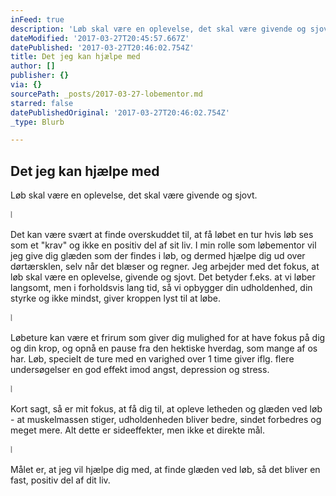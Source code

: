 ```yaml
---
inFeed: true
description: 'Løb skal være en oplevelse, det skal være givende og sjovt.'
dateModified: '2017-03-27T20:45:57.667Z'
datePublished: '2017-03-27T20:46:02.754Z'
title: Det jeg kan hjælpe med
author: []
publisher: {}
via: {}
sourcePath: _posts/2017-03-27-lobementor.md
starred: false
datePublishedOriginal: '2017-03-27T20:46:02.754Z'
_type: Blurb

---
```

## Det jeg kan hjælpe med

Løb skal være en oplevelse, det skal være givende og sjovt.

⦚

Det kan være svært at finde overskuddet til, at få løbet en tur hvis løb ses som et "krav" og ikke en positiv del af sit liv. I min rolle som løbementor vil jeg give dig glæden som der findes i løb, og dermed hjælpe dig ud over dørtærsklen, selv når det blæser og regner. Jeg arbejder med det fokus, at løb skal være en oplevelse, givende og sjovt. Det betyder f.eks. at vi løber langsomt, men i forholdsvis lang tid, så vi opbygger din udholdenhed, din styrke og ikke mindst, giver kroppen lyst til at løbe.

⦚

Løbeture kan være et frirum som giver dig mulighed for at have fokus på dig og din krop, og opnå en pause fra den hektiske hverdag, som mange af os har. Løb, specielt de ture med en varighed over 1 time giver iflg. flere undersøgelser en god effekt imod angst, depression og stress.

⦚

Kort sagt, så er mit fokus, at få dig til, at opleve letheden og glæden ved løb - at muskelmassen stiger, udholdenheden bliver bedre, sindet forbedres og meget mere. Alt dette er sideeffekter, men ikke et direkte mål.

⦚

Målet er, at jeg vil hjælpe dig med, at finde glæden ved løb, så det bliver en fast, positiv del af dit liv.